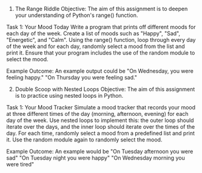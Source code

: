 1. The Range Riddle
Objective: The aim of this assignment is to deepen your understanding of Python's range() function.

Task 1: Your Mood Today Write a program that prints off different moods for each day of the week. Create a list of moods such as "Happy", "Sad", "Energetic", and "Calm". Using the range() function, loop through every day of the week and for each day, randomly select a mood from the list and print it. Ensure that your program includes the use of the random module to select the mood.

Example Outcome: An example output could be "On Wednesday, you were feeling happy." "On Thursday you were feeling sad."

2. Double Scoop with Nested Loops
Objective: The aim of this assignment is to practice using nested loops in Python.

Task 1: Your Mood Tracker Simulate a mood tracker that records your mood at three different times of the day (morning, afternoon, evening) for each day of the week. Use nested loops to implement this: the outer loop should iterate over the days, and the inner loop should iterate over the times of the day. For each time, randomly select a mood from a predefined list and print it. Use the random module again to randomly select the mood.

Example Outcome: An example would be "On Tuesday afternoon you were sad" "On Tuesday night you were happy" "On Wednesday morning you were tired"